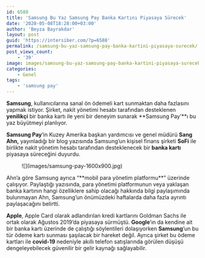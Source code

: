 ```yaml
---
id: 6588
title: 'Samsung Bu Yaz Samsung Pay Banka Kartını Piyasaya Sürecek'
date: '2020-05-08T18:28:00+03:00'
author: 'Beyza Bayrakdar'
layout: post
guid: 'https://intersiber.com/?p=6588'
permalink: /samsung-bu-yaz-samsung-pay-banka-kartini-piyasaya-surecek/
post_views_count:
    - '39'
image: images/samsung-bu-yaz-samsung-pay-banka-kartini-piyasaya-surecek.png
categories:
    - Genel
tags:
    - 'samsung pay'
---
```


**Samsung**, kullanıcılarına sanal ön ödemeli kart sunmaktan daha fazlasını yapmak istiyor. Şirket, nakit yönetimi hesabı tarafından desteklenen **yenilikçi** bir banka kartı ile yeni bir deneyim sunarak **Samsung Pay’**ı bu yaz büyütmeyi planlıyor.

**Samsung Pay**‘in Kuzey Amerika başkan yardımcısı ve genel müdürü **Sang Ahn,** yayınladığı bir blog yazısında Samsung’un kişisel finans şirketi **SoFi** ile birlikte nakit yönetim hesabı tarafından desteklenecek bir **banka kartı** piyasaya süreceğini duyurdu.

<figure class="wp-block-image size-large">![](images/samsung-pay-1600x900.jpg)</figure>Ahn’a göre Samsung ayrıca “**mobil para yönetim platformu**” üzerinde çalışıyor. Paylaştığı yazısında, para yönetimi platformunun veya yaklaşan banka kartının hangi özelliklere sahip olacağı hakkında bilgi paylaşımında bulunmayan Ahn, Samsung’un önümüzdeki haftalarda daha fazla ayrıntı paylaşacağını belirtti.

**Apple**, Apple Card olarak adlandırılan kredi kartlarını Goldman Sachs ile ortak olarak Ağustos 2019’da piyasaya sürmüştü. **Google**‘ın da kendine ait bir banka kartı üzerinde de çalıştığı söylentileri dolaşıyorken **Samsung**‘un bu tür ödeme kartı sunması şaşılacak bir hareket değil. Ayrıca şirket bu ödeme kartları ile **covid-19** nedeniyle akıllı telefon satışlarında görülen düşüşü dengeleyebilecek güvenilir bir gelir kaynağı sağlayabilir.